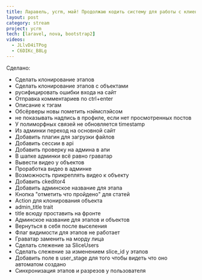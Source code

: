 ```yaml
---
title: Ларавель, ycrm, май! Продолжаю кодить систему для работы с клиентами.
layout: post
category: stream
project: ycrm
tech: [laravel, nova, bootstrap2]
videos:
  - JLlvD4iTPog
  - C6DIKc_B8Lg
---
```


Сделано:
- Сделать клонирование этапов
- Сделать клонирование этапов с объектами
- русифицировать ошибки входа на сайт
- Отправка комментариев по ctrl+enter
- Описание к тэгам
- Обсёрверы новы пометить нэймспэйсом
- не показывать надпись в профиле, если нет просмотренных постов
- У полиморфных связей не обновляется timestamp
- Из админки переход на основной сайт
- Добавить плагин для загрузки файлов
- Добавить сессии в api
- Добавить проверку на админа в апи
- В шапке админки всё равно граватар
- Вывести видео у объектов
- Проработка видео в админке
- Возможность прикреплять видео к объекту
- Добавить  ckeditor4
- Добавить админское название для этапа
- Кнопка "отметить что пройдено" для статей
- Action для клонирования объекта
- admin_title trait
- title всюду проставить на фронте
- Админское название для этапов и объектов
- Вернуться в себя после выселения
- Флаг видимости для этапов не работает
- Граватар заменить на морду лица
- Сделать слежение за SliceUsers
- Сделать слежение за изменением slice_id у этапов
- Добавить поле в user_stage для того чтобы видеть что оно автоматом создано
- Синхронизация этапов и разрезов у пользователя
